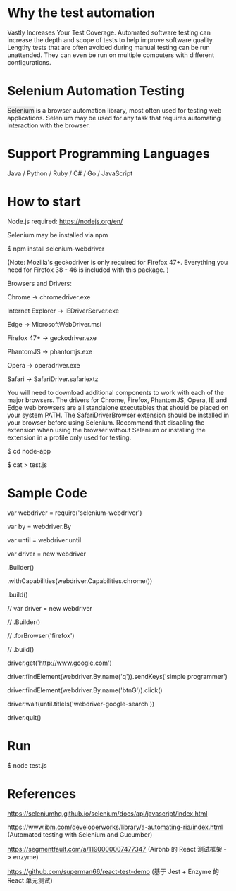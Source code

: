 # Why the test automation

Vastly Increases Your Test Coverage. Automated software testing can increase the depth and scope of tests to help improve software quality. Lengthy tests that are often avoided during manual testing can be run unattended. They can even be run on multiple computers with different configurations.

# Selenium Automation Testing

<span style="background-color: #eaeaea">Selenium</span> is a browser automation library, most often used for testing web applications. Selenium may be used for any task that requires automating interaction with the browser. 

# Support Programming Languages

Java / Python / Ruby / C# / Go / JavaScript

# How to start

Node.js required: https://nodejs.org/en/

Selenium may be installed via npm 

$ npm install selenium-webdriver

(Note: Mozilla's geckodriver is only required for Firefox 47+. Everything you need for Firefox 38 - 46 is included with this package. )

Browsers and Drivers: 

Chrome -> chromedriver.exe

Internet Explorer -> IEDriverServer.exe

Edge -> MicrosoftWebDriver.msi

Firefox 47+ -> geckodriver.exe

PhantomJS -> phantomjs.exe

Opera -> operadriver.exe

Safari -> SafariDriver.safariextz

You will need to download additional components to work with each of the major browsers. The drivers for Chrome, Firefox, PhantomJS, Opera, IE and Edge web browsers are all standalone executables that should be placed on your system PATH. The SafariDriverBrowser extension should be installed in your browser before using Selenium. Recommend that disabling the extension when using the browser without Selenium or installing the extension in a profile only used for testing. 

$ cd node-app

$ cat > test.js

# Sample Code

var webdriver = require('selenium-webdriver')

var by = webdriver.By

var until = webdriver.until

var driver = new webdriver

   .Builder()
   
   .withCapabilities(webdriver.Capabilities.chrome())
   
   .build()
   
// var driver = new webdriver

//   .Builder()

//   .forBrowser('firefox')

//   .build()
 
driver.get('http://www.google.com')

driver.findElement(webdriver.By.name('q')).sendKeys('simple programmer')

driver.findElement(webdriver.By.name('btnG')).click()

driver.wait(until.titleIs('webdriver-google-search'))

driver.quit()

# Run

$ node test.js

# References

https://seleniumhq.github.io/selenium/docs/api/javascript/index.html

https://www.ibm.com/developerworks/library/a-automating-ria/index.html (Automated testing with Selenium and Cucumber)

https://segmentfault.com/a/1190000007477347 (Airbnb 的 React 测试框架 -> enzyme)

https://github.com/superman66/react-test-demo (基于 Jest + Enzyme 的 React 单元测试)








